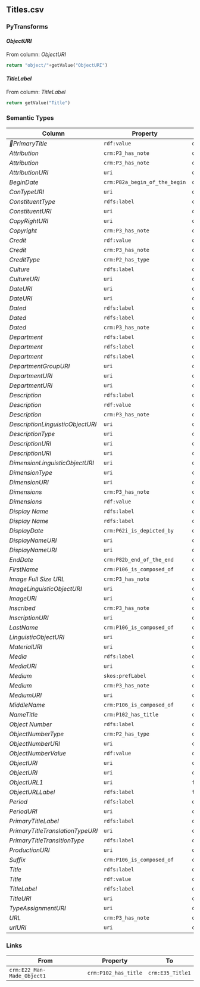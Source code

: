 ## Titles.csv

### PyTransforms
#### _ObjectURI_
From column: _ObjectURI_
``` python
return "object/"+getValue("ObjectURI")
```

#### _TitleLabel_
From column: _TitleLabel_
``` python
return getValue("Title")
```


### Semantic Types
| Column | Property | Class |
|  ----- | -------- | ----- |
| _PrimaryTitle_ | `rdf:value` | `crm:E35_Title1`|
| _Attribution_ | `crm:P3_has_note` | `crm:E39_Actor1`|
| _Attribution_ | `crm:P3_has_note` | `crm:E39_Actor2`|
| _AttributionURI_ | `uri` | `crm:E39_Actor2`|
| _BeginDate_ | `crm:P82a_begin_of_the_begin` | `crm:E52_Time-Span1`|
| _ConTypeURI_ | `uri` | `crm:E55_Type1`|
| _ConstituentType_ | `rdfs:label` | `crm:E55_Type1`|
| _ConstituentURI_ | `uri` | `crm:E39_Actor1`|
| _CopyRightURI_ | `uri` | `crm:E30_Right1`|
| _Copyright_ | `crm:P3_has_note` | `crm:E30_Right1`|
| _Credit_ | `rdf:value` | `crm:E33_Linguistic_Object1`|
| _Credit_ | `crm:P3_has_note` | `crm:E82_Actor_Appellation1`|
| _CreditType_ | `crm:P2_has_type` | `crm:E33_Linguistic_Object1`|
| _Culture_ | `rdfs:label` | `crm:E55_Type2`|
| _CultureURI_ | `uri` | `crm:E55_Type2`|
| _DateURI_ | `uri` | `crm:E52_Time-Span1`|
| _DateURI_ | `uri` | `crm:E49_Time_Appellation1`|
| _Dated_ | `rdfs:label` | `crm:E52_Time-Span1`|
| _Dated_ | `rdfs:label` | `crm:E49_Time_Appellation1`|
| _Dated_ | `crm:P3_has_note` | `crm:E52_Time-Span1`|
| _Department_ | `rdfs:label` | `crm:E55_Type5`|
| _Department_ | `rdfs:label` | `crm:E74_Group1`|
| _Department_ | `rdfs:label` | `crm:E55_Type3`|
| _DepartmentGroupURI_ | `uri` | `crm:E74_Group1`|
| _DepartmentURI_ | `uri` | `crm:E55_Type5`|
| _DepartmentURI_ | `uri` | `crm:E19_Physical_Object1`|
| _Description_ | `rdfs:label` | `crm:E18_Physical_Thing1`|
| _Description_ | `rdf:value` | `crm:E33_Linguistic_Object4`|
| _Description_ | `crm:P3_has_note` | `crm:E33_Linguistic_Object1`|
| _DescriptionLinguisticObjectURI_ | `uri` | `crm:E33_Linguistic_Object3`|
| _DescriptionType_ | `uri` | `crm:E55_Type7`|
| _DescriptionURI_ | `uri` | `crm:E18_Physical_Thing1`|
| _DescriptionURI_ | `uri` | `crm:E33_Linguistic_Object1`|
| _DimensionLinguisticObjectURI_ | `uri` | `crm:E33_Linguistic_Object4`|
| _DimensionType_ | `uri` | `crm:E55_Type8`|
| _DimensionURI_ | `uri` | `crm:E54_Dimension1`|
| _Dimensions_ | `crm:P3_has_note` | `crm:E54_Dimension1`|
| _Dimensions_ | `rdf:value` | `crm:E33_Linguistic_Object2`|
| _Display Name_ | `rdfs:label` | `crm:E39_Actor1`|
| _Display Name_ | `rdfs:label` | `crm:E82_Actor_Appellation2`|
| _DisplayDate_ | `crm:P62i_is_depicted_by` | `crm:E52_Time-Span1`|
| _DisplayNameURI_ | `uri` | `crm:E82_Actor_Appellation1`|
| _DisplayNameURI_ | `uri` | `crm:E82_Actor_Appellation2`|
| _EndDate_ | `crm:P82b_end_of_the_end` | `crm:E52_Time-Span1`|
| _FirstName_ | `crm:P106_is_composed_of` | `crm:E82_Actor_Appellation1`|
| _Image Full Size URL_ | `crm:P3_has_note` | `crm:E38_Image1`|
| _ImageLinguisticObjectURI_ | `uri` | `crm:E33_Linguistic_Object2`|
| _ImageURI_ | `uri` | `crm:E38_Image1`|
| _Inscribed_ | `crm:P3_has_note` | `crm:E34_Inscription1`|
| _InscriptionURI_ | `uri` | `crm:E34_Inscription1`|
| _LastName_ | `crm:P106_is_composed_of` | `crm:E82_Actor_Appellation1`|
| _LinguisticObjectURI_ | `uri` | `crm:E33_Linguistic_Object2`|
| _MaterialURI_ | `uri` | `crm:E57_Material1`|
| _Media_ | `rdfs:label` | `crm:E55_Type4`|
| _MediaURI_ | `uri` | `crm:E55_Type4`|
| _Medium_ | `skos:prefLabel` | `crm:E57_Material1`|
| _Medium_ | `crm:P3_has_note` | `crm:E55_Type3`|
| _MediumURI_ | `uri` | `crm:E55_Type3`|
| _MiddleName_ | `crm:P106_is_composed_of` | `crm:E82_Actor_Appellation1`|
| _NameTitle_ | `crm:P102_has_title` | `crm:E82_Actor_Appellation1`|
| _Object Number_ | `rdfs:label` | `crm:E42_Identifier1`|
| _ObjectNumberType_ | `crm:P2_has_type` | `crm:E42_Identifier1`|
| _ObjectNumberURI_ | `uri` | `crm:E42_Identifier1`|
| _ObjectNumberValue_ | `rdf:value` | `crm:E42_Identifier1`|
| _ObjectURI_ | `uri` | `crm:E22_Man-Made_Object1`|
| _ObjectURI_ | `uri` | `crm:E22_Man-Made_Object1`|
| _ObjectURL1_ | `uri` | `foaf:Document1`|
| _ObjectURLLabel_ | `rdfs:label` | `foaf:Document1`|
| _Period_ | `rdfs:label` | `crm:E4_Period1`|
| _PeriodURI_ | `uri` | `crm:E4_Period1`|
| _PrimaryTitleLabel_ | `rdfs:label` | `crm:E22_Man-Made_Object1`|
| _PrimaryTitleTranslationTypeURI_ | `uri` | `crm:E55_Type6`|
| _PrimaryTitleTransltionType_ | `rdfs:label` | `crm:E55_Type6`|
| _ProductionURI_ | `uri` | `crm:E12_Production1`|
| _Suffix_ | `crm:P106_is_composed_of` | `crm:E82_Actor_Appellation1`|
| _Title_ | `rdfs:label` | `crm:E35_Title1`|
| _Title_ | `rdf:value` | `crm:E35_Title1`|
| _TitleLabel_ | `rdfs:label` | `crm:E22_Man-Made_Object1`|
| _TitleURI_ | `uri` | `crm:E35_Title1`|
| _TypeAssignmentURI_ | `uri` | `crm:E17_Type_Assignment1`|
| _URL_ | `crm:P3_has_note` | `crm:E42_Identifier2`|
| _urlURI_ | `uri` | `crm:E42_Identifier2`|


### Links
| From | Property | To |
|  --- | -------- | ---|
| `crm:E22_Man-Made_Object1` | `crm:P102_has_title` | `crm:E35_Title1`|
